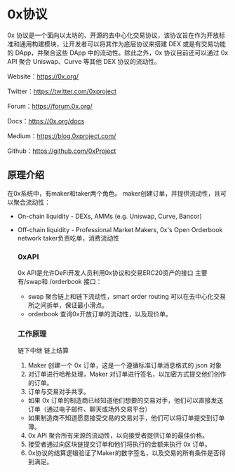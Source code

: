 # 0x协议
0x 协议是一个面向以太坊的、开源的去中心化交易协议，该协议旨在作为开放标准和通用构建模块，让开发者可以将其作为底层协议来搭建 DEX 或是有交易功能的 DApp，并聚合这些 DApp 中的流动性。除此之外，0x 协议目前还可以通过 0x API 聚合 Uniswap、Curve 等其他 DEX 协议的流动性。

Website：https://0x.org/

Twitter：https://twitter.com/0xproject

Forum：https://forum.0x.org/

Docs：https://0x.org/docs

Medium：https://blog.0xproject.com/

Github：https://github.com/0xProject

##  原理介绍
 在0x系统中，有maker和taker两个角色。
 maker创建订单，并提供流动性，且可以聚合流动性：
- On-chain liquidity - DEXs, AMMs (e.g. Uniswap, Curve, Bancor)
- Off-chain liquidity - Professional Market Makers, 0x's Open Orderbook network
  taker负责吃单，消费流动性

  ### 0xAPI
  0x API是允许DeFi开发人员利用0x协议和交易ERC20资产的接口
  主要有/swap和 /orderbook 接口：
  - swap  聚合链上和链下流动性，smart order routing 可以在去中心化交易所之间拆单，保证最小滑点。
  - orderbook 查询0x开放订单的流动性，以及现价单。

  ### 工作原理
  链下中继 链上结算
  1. Maker 创建一个 0x 订单，这是一个遵循标准订单消息格式的 json 对象
  2. 对订单进行哈希处理，Maker 对订单进行签名，以加密方式提交他们创作的订单。
  3. 订单与交易对手共享。
    - 如果 0x 订单的制造商已经知道他们想要的交易对手，他们可以直接发送订单（通过电子邮件、聊天或场外交易平台）
    - 如果制造商不知道愿意接受交易的交易对手，他们可以将订单提交到订单簿。
  4. 0x API 聚合所有来源的流动性，以向接受者提供订单的最佳价格。
  5. 接受者通过向区块链提交订单和他们将执行的金额来执行 0x 订单。
  6. 0x协议的结算逻辑验证了Maker的数字签名，以及交易的所有条件是否得到满足。